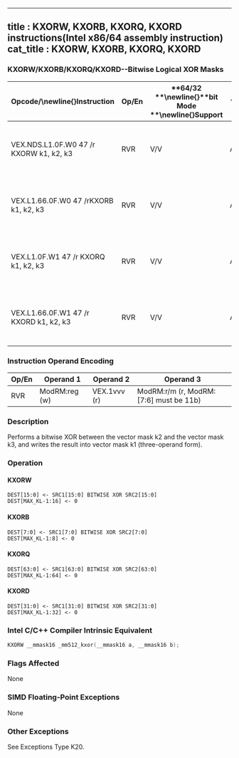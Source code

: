 ----------------------------
title : KXORW, KXORB, KXORQ, KXORD instructions(Intel x86/64 assembly instruction)
cat_title : KXORW, KXORB, KXORQ, KXORD
----------------------------
### KXORW/KXORB/KXORQ/KXORD--Bitwise Logical XOR Masks


|**Opcode/**\newline{}**Instruction**|**Op/En**|**64/32 **\newline{}**bit Mode **\newline{}**Support**|**CPUID **\newline{}**Feature **\newline{}**Flag**|**Description**|
|------------------------------------|---------|------------------------------------------------------|--------------------------------------------------|---------------|
|VEX.NDS.L1.0F.W0 47 /r KXORW k1, k2, k3|RVR|V/V|AVX512F|Bitwise XOR 16 bits masks k2 and k3 and place result in k1.|
|VEX.L1.66.0F.W0 47 /rKXORB k1, k2, k3|RVR|V/V|AVX512DQ|Bitwise XOR 8 bits masks k2 and k3 and place result in k1.|
|VEX.L1.0F.W1 47 /r KXORQ k1, k2, k3|RVR|V/V|AVX512BW|Bitwise XOR 64 bits masks k2 and k3 and place result in k1.|
|VEX.L1.66.0F.W1 47 /r KXORD k1, k2, k3|RVR|V/V|AVX512BW|Bitwise XOR 32 bits masks k2 and k3 and place result in k1.|
### Instruction Operand Encoding


|Op/En|Operand 1|Operand 2|Operand 3|
|-----|---------|---------|---------|
|RVR|ModRM:reg (w)|VEX.1vvv (r)|ModRM:r/m (r, ModRM:[7:6] must be 11b)|
### Description


Performs a bitwise XOR between the vector mask k2 and the vector mask k3, and writes the result into vector mask k1 (three-operand form).


### Operation
#### KXORW
```info-verb
DEST[15:0] <-  SRC1[15:0] BITWISE XOR SRC2[15:0]
DEST[MAX_KL-1:16]  <- 0
```
#### KXORB
```info-verb
DEST[7:0]  <- SRC1[7:0] BITWISE XOR SRC2[7:0]
DEST[MAX_KL-1:8] <-  0
```
#### KXORQ
```info-verb
DEST[63:0] <-  SRC1[63:0] BITWISE XOR SRC2[63:0]
DEST[MAX_KL-1:64]  <- 0
```
#### KXORD
```info-verb
DEST[31:0]  <- SRC1[31:0] BITWISE XOR SRC2[31:0]
DEST[MAX_KL-1:32]  <- 0
```

### Intel C/C++ Compiler Intrinsic Equivalent

```cpp
KXORW __mmask16 _mm512_kxor(__mmask16 a, __mmask16 b);
```
### Flags Affected


None

### SIMD Floating-Point Exceptions


None

### Other Exceptions


See Exceptions Type K20.

